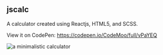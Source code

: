 ## jscalc
A calculator created using Reactjs, HTML5, and SCSS.

View it on CodePen: https://codepen.io/CodeMoo/full/vPaYEQ

![a minimalistic calculator](https://user-images.githubusercontent.com/22779199/54567581-b87d5400-49aa-11e9-90b0-aa7dec7baea8.png)
